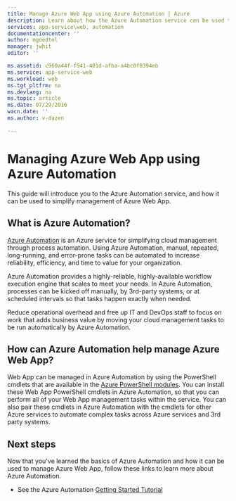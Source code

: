 ```yaml
---
title: Manage Azure Web App using Azure Automation | Azure
description: Learn about how the Azure Automation service can be used to manage Azure Web App.
services: app-service\web, automation
documentationcenter: ''
author: mgoedtel
manager: jwhit
editor: ''

ms.assetid: c960a44f-f941-401d-afba-a4bc0f0394eb
ms.service: app-service-web
ms.workload: web
ms.tgt_pltfrm: na
ms.devlang: na
ms.topic: article
ms.date: 07/29/2016
wacn.date: ''
ms.author: v-dazen

---
```

# Managing Azure Web App using Azure Automation
This guide will introduce you to the Azure Automation service, and how it can be used to simplify management of Azure Web App.

## What is Azure Automation?
[Azure Automation](../automation/automation-intro.md) is an Azure service for simplifying cloud management through process automation. Using Azure Automation, manual, repeated, long-running, and error-prone tasks can be automated to increase reliability, efficiency, and time to value for your organization.

Azure Automation provides a highly-reliable, highly-available workflow execution engine that scales to meet your needs. In Azure Automation, processes can be kicked off manually, by 3rd-party systems, or at scheduled intervals so that tasks happen exactly when needed.

Reduce operational overhead and free up IT and DevOps staff to focus on work that adds business value by moving your cloud management tasks to be run automatically by Azure Automation.

## How can Azure Automation help manage Azure Web App?
Web App can be managed in Azure Automation by using the PowerShell cmdlets that are available in the [Azure PowerShell modules](https://docs.microsoft.com/powershell/azureps-cmdlets-docs). You can install these Web App PowerShell cmdlets in Azure Automation, so that you can perform all of your Web App management tasks within the service. You can also pair these cmdlets in Azure Automation with the cmdlets for other Azure services to automate complex tasks across Azure services and 3rd party systems.

## Next steps
Now that you've learned the basics of Azure Automation and how it can be used to manage Azure Web App, follow these links to learn more about Azure Automation.

* See the Azure Automation [Getting Started Tutorial](../automation/automation-first-runbook-textual.md)